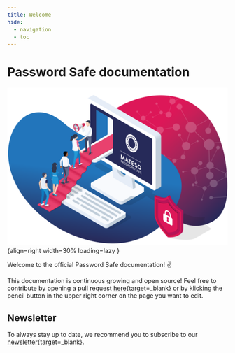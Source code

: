 ```yaml
---
title: Welcome
hide:
  - navigation
  - toc
---
```


# Password Safe documentation

![Image title](/assets/images/start-page.svg){align=right width=30% loading=lazy }

Welcome to the official Password Safe documentation! ✌️

This documentation is continuous growing and open source!
Feel free to contribute by opening a pull request [here](https://github.com/BoxedBrain/pws-docs){target=_blank} or by klicking the pencil button in the upper right corner on the page you want to edit.

## Newsletter

To always stay up to date, we recommend you to subscribe to our [newsletter](https://www.passwordsafe.com/en/newsletter-registration/){target=_blank}.
